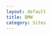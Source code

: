 ```yaml
---
layout: default
title: BMW
category: Sites
---
```


<img src="http://josemdev.com/mirkopf/sites/01home.jpg" class="inline-left" title="" alt="" />